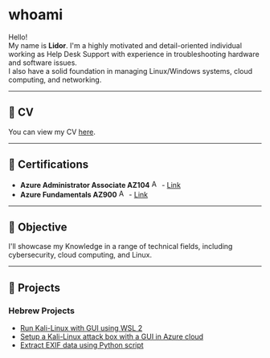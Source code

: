 # whoami

Hello!  
My name is **Lidor**. I'm a highly motivated and detail-oriented individual working as Help Desk Support with experience in troubleshooting hardware and software issues.  
I also have a solid foundation in managing Linux/Windows systems, cloud computing, and networking.

---

## 📄 CV

You can view my CV [here](https://drive.google.com/file/d/1vLhjgrglG1wuhy1MOACjG6I2Dj7cS-_E/view?usp=drivesdk).

---

## 🏅 Certifications

* **Azure Administrator Associate AZ104** <img src="https://upload.wikimedia.org/wikipedia/commons/thumb/f/fa/Microsoft_Azure.svg/1200px-Microsoft_Azure.svg.png" alt="Azure Icon" width="16" height="16"> - [Link](https://www.credly.com/badges/0ccd5f03-a937-49da-b185-1d9a1d5b9965/public_url)
* **Azure Fundamentals AZ900** <img src="https://upload.wikimedia.org/wikipedia/commons/thumb/f/fa/Microsoft_Azure.svg/1200px-Microsoft_Azure.svg.png" alt="Azure Icon" width="16" height="16"> - [Link](https://www.credly.com/badges/3f09473a-e247-41f0-9968-20a1062cb0c2/public_url)

---

## 🎯 Objective

I'll showcase my Knowledge in a range of technical fields, including cybersecurity, cloud computing, and Linux.

---

## 💼 Projects

### Hebrew Projects

* [Run Kali-Linux with GUI using WSL 2](https://github.com/LidorP96/Projects-Hebrew/blob/main/Install%20and%20configure%20WSL%202%20in%20Windows%2011%20-%20Hebrew.md)
* [Setup a Kali-Linux attack box with a GUI in Azure cloud](https://github.com/LidorP96/Projects-Hebrew/blob/main/Setup%20Azure%20VM%20running%20Kali-Linux%20with%20desktop%20using%20xrdp.md)
* [Extract EXIF data using Python script](https://github.com/LidorP96/Projects-Hebrew/blob/main/Extract%20EXIF%20data%20using%20Python%20script%20-%20Hebrew.md)
